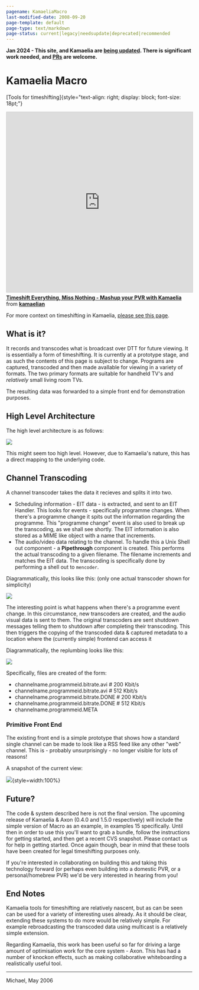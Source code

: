 ```yaml
---
pagename: KamaeliaMacro
last-modified-date: 2008-09-20
page-template: default
page-type: text/markdown
page-status: current|legacy|needsupdate|deprecated|recommended
---
```

**Jan 2024 - This site, and Kamaelia are [being
updated](https://github.com/sparkslabs/kamaelia/issues/7). There is
significant work needed, and
[PRs](https://github.com/sparkslabs/kamaelia/pulls) are welcome.**

Kamaelia Macro
==============

[Tools for timeshifting]{style="text-align: right; display: block; font-size: 18pt;"}

<iframe src="https://www.slideshare.net/slideshow/embed_code/key/701GJnadkg2bjN?startSlide=1" width="597" height="486" frameborder="0" marginwidth="0" marginheight="0" scrolling="no" style="margin: auto; display: block; border:1px solid #CCC; border-width:1px; margin-bottom:5px;max-width: 100%;" allowfullscreen></iframe><div style="margin-bottom:5px"><strong><a href="https://www.slideshare.net/kamaelian/timeshift-everything-miss-nothing-mashup-your-pvr-with-kamaelia" title="Timeshift Everything, Miss Nothing - Mashup your PVR with Kamaelia" target="_blank">Timeshift Everything, Miss Nothing - Mashup your PVR with Kamaelia</a></strong> from <strong><a href="https://www.slideshare.net/kamaelian" target="_blank">kamaelian</a></strong></div>

For more context on timeshifting in Kamaelia, [please see this page](http://kamaelia.sourceforge.net/ToolsForTimeshifting.html).

What is it?
-----------

It records and transcodes what is broadcast over DTT for future viewing.
It is essentially a form of timeshifting. It is currently at a prototype
stage, and as such the contents of this page is subject to change.
Programs are captured, transcoded and then made avallable for viewing in
a variety of formats. The two primary formats are suitable for handheld
TV\'s and *relatively* small living room TVs.

The resulting data was forwarded to a simple front end for demonstration
purposes.

High Level Architecture
-----------------------

The high level architecture is as follows:

![](/images/macro_1.1.png)

This might seem too high level. However, due to Kamaelia\'s nature, this
has a direct mapping to the underlying code.

Channel Transcoding
-------------------

A channel transcoder takes the data it recieves and splits it into two.

-   Scheduling information - EIT data - is extracted, and sent to an EIT
    Handler. This looks for events - specifically programme changes.
    When there\'s a programme change it spits out the information
    regarding the programme. This \"programme change\" event is also
    used to break up the transcoding, as we shall see shortly. The EIT
    information is also stored as a MIME like object with a name that
    increments.
-   The audio/video data relating to the channel. To handle this a Unix
    Shell out component - a **Pipethrough** component is created. This
    performs the actual transcoding to a given filename. The filename
    increments and matches the EIT data. The transcoding is specifically
    done by performing a shell out to `mencoder`.

Diagrammatically, this looks like this: (only one actual transcoder
shown for simplicity)

![](/images/macro_1.2.png)

The interesting point is what happens when there\'s a programme event
change. In this circumstance, new transcoders are created, and the audio
visual data is sent to them. The original transcoders are sent shutdown
messages telling them to shutdown after completing their transcoding.
This then triggers the copying of the transcoded data & captured
metadata to a location where the (currently simple) frontend can access
it

Diagrammatically, the replumbing looks like this:

![](/images/macro_1.3.png)

Specifically, files are created of the form:

-   channelname.programmeid.bitrate.avi \# 200 Kbit/s
-   channelname.programmeid.bitrate.avi \# 512 Kbit/s
-   channelname.programmeid.bitrate.DONE \# 200 Kbit/s
-   channelname.programmeid.bitrate.DONE \# 512 Kbit/s
-   channelname.programmeid.META

### Primitive Front End

The existing front end is a simple prototype that shows how a standard
single channel can be made to look like a RSS feed like any other
\"web\" channel. This is - probably unsurprisingly - no longer visible
for lots of reasons!

A snapshot of the current view:

![](/screenshots/KamaeliaMacro.png){style=width:100%}

Future?
-------

The code & system described here is not the final version. The upcoming
release of Kamaelia & Axon (0.4.0 and 1.5.0 respectively) will include
the simple version of Macro as an example, in examples 15 specifically.
Until then in order to use this you\'ll want to grab a bundle, follow
the instructions for getting started, and then get a recent CVS
snapshot. Please contact us for help in getting started. Once again
though, bear in mind that these tools have been created for legal
timeshifting purposes only.

If you\'re interested in collaborating on building this and taking this
technology forward (or perhaps even building into a domestic PVR, or a
personal/homebrew PVR) we\'d be very interested in hearing from you!

End Notes
---------

Kamaelia tools for timeshifting are relatively nascent, but as can be
seen can be used for a variety of interesting uses already. As it should
be clear, extending these systems to do more would be relatively simple.
For example rebroadcasting the transcoded data using multicast is a
relatively simple extension.

Regarding Kamaelia, this work has been useful so far for driving a large
amount of optimisation work for the core system - Axon. This has had a
number of knockon effects, such as making collaborative whiteboarding a
realistically useful tool.

------------------------------------------------------------------------

Michael, May 2006
